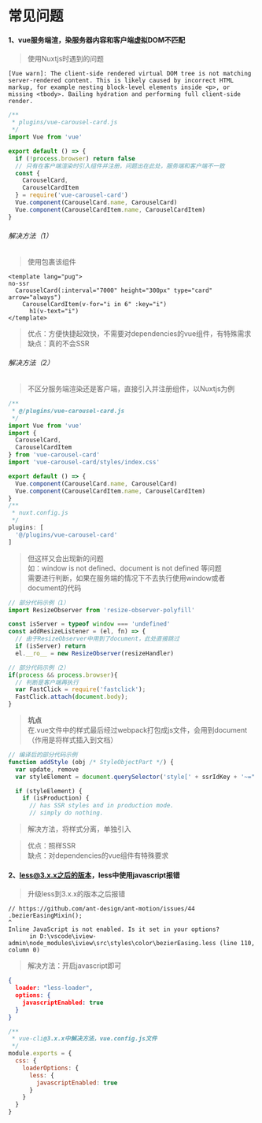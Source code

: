 # 常见问题

#### 1、vue服务端渲，染服务器内容和客户端虚拟DOM不匹配

> 使用Nuxtjs时遇到的问题

```
[Vue warn]: The client-side rendered virtual DOM tree is not matching server-rendered content. This is likely caused by incorrect HTML markup, for example nesting block-level elements inside <p>, or missing <tbody>. Bailing hydration and performing full client-side render.
```

```javascript
/**
 * plugins/vue-carousel-card.js
 */
import Vue from 'vue'

export default () => {
  if (!process.browser) return false
  // 只有在客户端渲染时引入组件并注册，问题出在此处，服务端和客户端不一致
  const {
    CarouselCard,
    CarouselCardItem
  } = require('vue-carousel-card')
  Vue.component(CarouselCard.name, CarouselCard)
  Vue.component(CarouselCardItem.name, CarouselCardItem)
}
```

###### 解决方法（1）

> 使用<no-ssr></no-ssr>包裹该组件  

```pug
<template lang="pug">
no-ssr
  CarouselCard(:interval="7000" height="300px" type="card" arrow="always")
    CarouselCardItem(v-for="i in 6" :key="i")
      h1(v-text="i")
</template>
```

> 优点：方便快捷起效快，不需要对dependencies的vue组件，有特殊需求  
> 缺点：真的不会SSR

###### 解决方法（2）

> 不区分服务端渲染还是客户端，直接引入并注册组件，以Nuxtjs为例  

```javascript
/**
 * @/plugins/vue-carousel-card.js
 */
import Vue from 'vue'
import {
  CarouselCard,
  CarouselCardItem
} from 'vue-carousel-card'
import 'vue-carousel-card/styles/index.css'

export default () => {
  Vue.component(CarouselCard.name, CarouselCard)
  Vue.component(CarouselCardItem.name, CarouselCardItem)
}
/**
 * nuxt.config.js
 */
plugins: [
  '@/plugins/vue-carousel-card'
]
```

> 但这样又会出现新的问题  
> 如：window is not defined、document is not defined 等问题  
> 需要进行判断，如果在服务端的情况下不去执行使用window或者document的代码 

```javascript
// 部分代码示例（1）
import ResizeObserver from 'resize-observer-polyfill'

const isServer = typeof window === 'undefined'
const addResizeListener = (el, fn) => {
  // 由于ResizeObserver中用到了document，此处直接跳过
  if (isServer) return
  el.__ro__ = new ResizeObserver(resizeHandler)

// 部分代码示例（2）
if(process && process.browser){
  // 判断是客户端再执行
  var FastClick = require('fastclick');
  FastClick.attach(document.body);
}
```

> **坑点**  
> 在.vue文件中的样式最后经过webpack打包成js文件，会用到document（作用是将样式插入到文档）  

```javascript
// 编译后的部分代码示例
function addStyle (obj /* StyleObjectPart */) {
  var update, remove
  var styleElement = document.querySelector('style[' + ssrIdKey + '~="' + obj.id + '"]')

  if (styleElement) {
    if (isProduction) {
      // has SSR styles and in production mode.
      // simply do nothing.
```

> 解决方法，将样式分离，单独引入  

> 优点：照样SSR  
> 缺点：对dependencies的vue组件有特殊要求  

#### 2、less@3.x.x之后的版本，less中使用javascript报错

> 升级less到3.x.x的版本之后报错  

```
// https://github.com/ant-design/ant-motion/issues/44
.bezierEasingMixin();
^
Inline JavaScript is not enabled. Is it set in your options?
      in D:\vscode\iview-admin\node_modules\iview\src\styles\color\bezierEasing.less (line 110, column 0)
```

> 解决方法：开启javascript即可  

```json
{
  loader: "less-loader",
  options: {
    javascriptEnabled: true
  }
}
```

```javascript
/**
 * vue-cli@3.x.x中解决方法，vue.config.js文件
 */
module.exports = {
  css: {
    loaderOptions: {
      less: {
        javascriptEnabled: true
      }
    }
  }
}
```